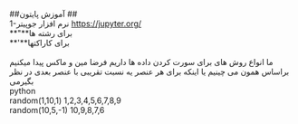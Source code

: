 ##آموزش پایتون ##<br>
1-نرم افزار جوپیتر
https://jupyter.org/
<br>
**"**برای رشته ها
<br>
**'**برای کاراکتها     
<br>
ما انواع روش های برای سورت کردن داده ها داریم 
فرضا مین و ماکس پیدا میکنیم براساس همون می چینیم یا اینکه برای هر عنصر یه نسبت تقریبی  با عنصر بعدی در نظر بگیرمی
<br>
python
<br>
random(1,10,1)  1,2,3,4,5,6,7,8,9<br>
random(10,5,-1)  10,9,8,7,6<br>

